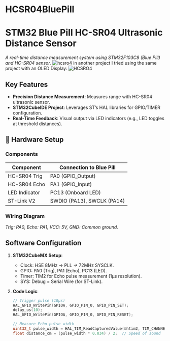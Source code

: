 # HCSR04BluePill
# STM32 Blue Pill HC-SR04 Ultrasonic Distance Sensor 
*A real-time distance measurement system using STM32F103C8 (Blue Pill) and HC-SR04 sensor.*
![hcsro4](https://github.com/user-attachments/assets/f9e81bb4-f3cb-4cdb-a49d-498baf5ccf6e)
in another project I tried using the same project with an OLED Display:
![HCSRO4](https://github.com/user-attachments/assets/6040adc5-8139-4a94-bf22-ee8cca9c6cc9)



## Key Features
- **Precision Distance Measurement**: Measures  range with HC-SR04 ultrasonic sensor.
- **STM32CubeIDE Project**: Leverages ST’s HAL libraries for GPIO/TIMER configuration.
- **Real-Time Feedback**: Visual output via LED indicators (e.g., LED toggles at threshold distances).

## 🔧 Hardware Setup
### Components
| Component          | Connection to Blue Pill  |
|--------------------|--------------------------|
| HC-SR04 Trig       | PA0 (GPIO_Output)        |
| HC-SR04 Echo       | PA1 (GPIO_Input)         |
| LED Indicator      | PC13 (Onboard LED)       |
| ST-Link V2        | SWDIO (PA13), SWCLK (PA14) |

### Wiring Diagram 
*Trig: PA0, Echo: PA1, VCC: 5V, GND: Common ground.*

## Software Configuration
1. **STM32CubeMX Setup**:
   - Clock: HSE 8MHz → PLL → 72MHz SYSCLK.
   - GPIO: PA0 (Trig), PA1 (Echo), PC13 (LED).
   - Timer: TIM2 for Echo pulse measurement (1µs resolution).
   - SYS: Debug = Serial Wire (for ST-Link).

2. **Code Logic**:
   ```c
   // Trigger pulse (10µs)
   HAL_GPIO_WritePin(GPIOA, GPIO_PIN_0, GPIO_PIN_SET);
   delay_us(10);
   HAL_GPIO_WritePin(GPIOA, GPIO_PIN_0, GPIO_PIN_RESET);

   // Measure Echo pulse width
   uint32_t pulse_width = HAL_TIM_ReadCapturedValue(&htim2, TIM_CHANNEL_1);
   float distance_cm = (pulse_width * 0.034) / 2;  // Speed of sound
